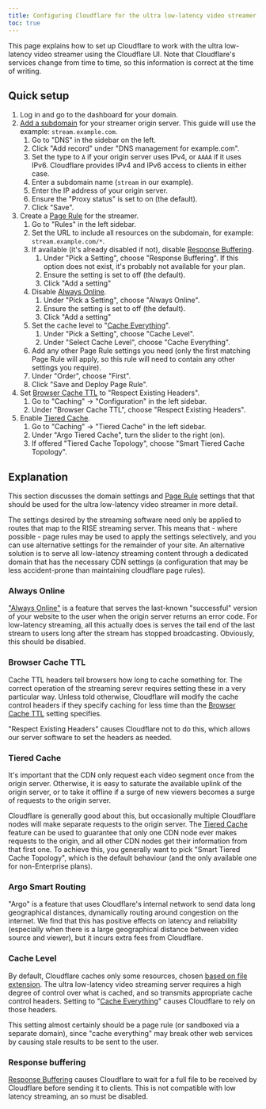 ```yaml
---
title: Configuring Cloudflare for the ultra low-latency video streamer
toc: true
---
```


This page explains how to set up Cloudflare to work with the ultra low-latency video streamer using the Cloudflare UI.
Note that Cloudflare's services change from time to time, so this information is correct at the time of writing.

## Quick setup

1. Log in and go to the dashboard for your domain.
2. [Add a subdomain](https://developers.cloudflare.com/dns/manage-dns-records/how-to/create-dns-records/#using-the-dashboard)
   for your streamer origin server. This guide will use the example: `stream.example.com`.
   1. Go to "DNS" in the sidebar on the left.
   2. Click "Add record" under "DNS management for example.com".
   3. Set the type to `A` if your origin server uses IPv4, or `AAAA` if it uses IPv6. Cloudflare provides IPv4 and IPv6
      access to clients in either case.
   4. Enter a subdomain name (`stream` in our example).
   5. Enter the IP address of your origin server.
   6. Ensure the "Proxy status" is set to on (the default).
   7. Click "Save".
3. Create a [Page Rule](https://support.cloudflare.com/hc/en-us/articles/218411427) for the streamer.
   1. Go to "Rules" in the left sidebar.
   2. Set the URL to include all resources on the subdomain, for example: `stream.example.com/*`.
   3. If available (it's already disabled if not), disable
      [Response Buffering](https://support.cloudflare.com/hc/en-us/articles/206049798).
      1. Under "Pick a Setting", choose "Response Buffering". If this option does not exist, it's probably not available
         for your plan.
      2. Ensure the setting is set to off (the default).
      3. Click "Add a setting"
   4. Disable [Always Online](https://developers.cloudflare.com/cache/about/always-online).
      1. Under "Pick a Setting", choose "Always Online".
      2. Ensure the setting is set to off (the default).
      3. Click "Add a setting"
   5. Set the cache level to
      "[Cache Everything](https://developers.cloudflare.com/cache/how-to/create-page-rules/#cache-everything)".
      1. Under "Pick a Setting", choose "Cache Level".
      2. Under "Select Cache Level", choose "Cache Everything".
   6. Add any other Page Rule settings you need (only the first matching Page Rule will apply, so this rule will need
      to contain any other settings you require).
   7. Under "Order", choose "First".
   8. Click "Save and Deploy Page Rule".
4. Set [Browser Cache TTL](https://developers.cloudflare.com/cache/about/edge-browser-cache-ttl#browser-cache-ttl) to
   "Respect Existing Headers".
    1. Go to "Caching" → "Configuration" in the left sidebar.
    2. Under "Browser Cache TTL", choose "Respect Existing Headers".
5. Enable [Tiered Cache](https://developers.cloudflare.com/cache/how-to/enable-tiered-cache/).
    1. Go to "Caching" → "Tiered Cache" in the left sidebar.
    2. Under "Argo Tiered Cache", turn the slider to the right (on).
    3. If offered "Tiered Cache Topology", choose "Smart Tiered Cache Topology".


## Explanation

This section discusses the domain settings and [Page Rule](https://support.cloudflare.com/hc/en-us/articles/218411427)
settings that that should be used for the ultra low-latency video streamer in more detail.

The settings desired by the streaming software need only be applied to routes that map to the RISE streaming server.
This means that - where possible - page rules may be used to apply the settings selectively, and you can use alternative
settings for the remainder of your site. An alternative solution is to serve all low-latency streaming content through
a dedicated domain that has the necessary CDN settings (a configuration that may be less accident-prone than maintaining
cloudflare page rules).

### Always Online

["Always Online"](https://developers.cloudflare.com/cache/about/always-online) is a feature that serves the last-known "successful" version of your website to the user when the origin
server returns an error code. For low-latency streaming, all this actually does is serves the tail end of the last
stream to users long after the stream has stopped broadcasting. Obviously, this should be disabled.

### Browser Cache TTL

Cache TTL headers tell browsers how long to cache something for. The correct operation of the streaming serevr requires
setting these in a very particular way. Unless told otherwise, Cloudflare will modify the cache control headers if they
specify caching for less time than the
[Browser Cache TTL](https://developers.cloudflare.com/cache/about/edge-browser-cache-ttl#browser-cache-ttl) setting
specifies.

"Respect Existing Headers" causes Cloudflare not to do this, which allows our server software to set the
headers as needed.

### Tiered Cache

It's important that the CDN only request each video segment once from the origin server. Otherwise, it is easy to
saturate the available uplink of the origin server, or to take it offline if a surge of new viewers becomes a surge of
requests to the origin server.

Cloudflare is generally good about this, but occasionally multiple Cloudflare nodes will make separate requests to
the origin server. The [Tiered Cache](https://developers.cloudflare.com/cache/how-to/enable-tiered-cache/)
feature can be used to guarantee that only one CDN node ever makes requests to the origin, and all other CDN nodes
get their information from that first one. To achieve this, you generally want to pick "Smart Tiered Cache Topology",
which is the default behaviour (and the only available one for non-Enterprise plans).

### Argo Smart Routing

"Argo" is a feature that uses Cloudflare's internal network to send data long geographical distances, dynamically
routing around congestion on the internet. We find that this has positive effects on latency and reliability (especially
when there is a large geographical distance between video source and viewer), but it incurs extra fees from Cloudflare.

### Cache Level

By default, Cloudflare caches only some resources, chosen
[based on file extension](https://developers.cloudflare.com/cache/about/default-cache-behavior/#default-cached-file-extensions).
The ultra low-latency video streaming server requires a high degree of control over what is
cached, and so transmits appropriate cache control headers. Setting to
"[Cache Everything](https://developers.cloudflare.com/cache/how-to/create-page-rules/#cache-everything)" causes
Cloudflare to rely on those headers.

This setting almost certainly should be a page rule (or sandboxed via a separate domain), since "cache everything" may
break other web services by causing stale results to be sent to the user.

### Response buffering

[Response Buffering](https://support.cloudflare.com/hc/en-us/articles/206049798) causes Cloudflare to wait for a full
file to be received by Cloudflare before sending it to clients. This is not compatible with low latency streaming, an
so must be disabled.
